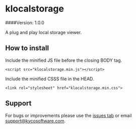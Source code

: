 klocalstorage
=============
####Version: 1.0.0

A plug and play local storage viewer.

How to install
--------------

Include the minified JS file before the closing BODY tag.

	<script src="klocalstorage.min.js"></script>

Include the minified CSSS file in the HEAD.

	<link rel="stylesheet" href="klocalstorage.min.css">

Support
-------

For bugs or improvements please use the [issues tab](https://github.com/kyco/klocalstorage/issues)
or email [support@kycosoftware.com](mailto:support@kycosoftware.com).
